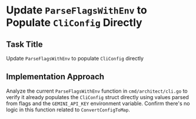# Update `ParseFlagsWithEnv` to Populate `CliConfig` Directly

## Task Title
Update `ParseFlagsWithEnv` to populate `CliConfig` directly

## Implementation Approach
Analyze the current `ParseFlagsWithEnv` function in `cmd/architect/cli.go` to verify it already populates the `CliConfig` struct directly using values parsed from flags and the `GEMINI_API_KEY` environment variable. Confirm there's no logic in this function related to `ConvertConfigToMap`.
